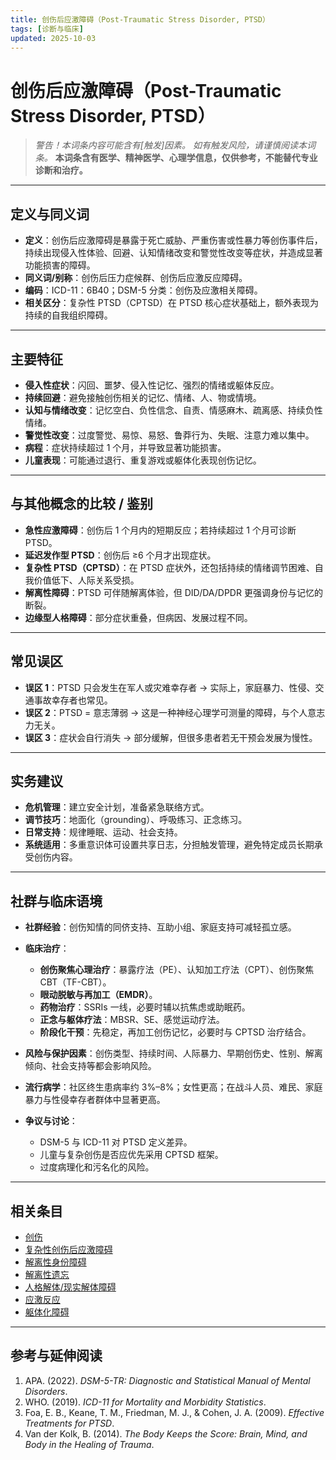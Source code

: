 ```yaml
---
title: 创伤后应激障碍（Post-Traumatic Stress Disorder, PTSD）
tags: [诊断与临床]
updated: 2025-10-03
---
```

# 创伤后应激障碍（Post-Traumatic Stress Disorder, PTSD）

> **警告！本词条内容可能含有*[触发]*因素。**
> *如有触发风险，请谨慎阅读本词条。*
> **本词条含有医学、精神医学、心理学信息，仅供参考，不能替代专业诊断和治疗。**

---

## 定义与同义词

* **定义**：创伤后应激障碍是暴露于死亡威胁、严重伤害或性暴力等创伤事件后，持续出现侵入性体验、回避、认知情绪改变和警觉性改变等症状，并造成显著功能损害的障碍。
* **同义词/别称**：创伤后压力症候群、创伤后应激反应障碍。
* **编码**：ICD-11：6B40；DSM-5 分类：创伤及应激相关障碍。
* **相关区分**：复杂性 PTSD（CPTSD）在 PTSD 核心症状基础上，额外表现为持续的自我组织障碍。

---

## 主要特征

* **侵入性症状**：闪回、噩梦、侵入性记忆、强烈的情绪或躯体反应。
* **持续回避**：避免接触创伤相关的记忆、情绪、人、物或情境。
* **认知与情绪改变**：记忆空白、负性信念、自责、情感麻木、疏离感、持续负性情绪。
* **警觉性改变**：过度警觉、易惊、易怒、鲁莽行为、失眠、注意力难以集中。
* **病程**：症状持续超过 1 个月，并导致显著功能损害。
* **儿童表现**：可能通过退行、重复游戏或躯体化表现创伤记忆。

---

## 与其他概念的比较 / 鉴别

* **急性应激障碍**：创伤后 1 个月内的短期反应；若持续超过 1 个月可诊断 PTSD。
* **延迟发作型 PTSD**：创伤后 ≥6 个月才出现症状。
* **复杂性 PTSD（CPTSD）**：在 PTSD 症状外，还包括持续的情绪调节困难、自我价值低下、人际关系受损。
* **解离性障碍**：PTSD 可伴随解离体验，但 DID/DA/DPDR 更强调身份与记忆的断裂。
* **边缘型人格障碍**：部分症状重叠，但病因、发展过程不同。

---

## 常见误区

* **误区 1**：PTSD 只会发生在军人或灾难幸存者 → 实际上，家庭暴力、性侵、交通事故幸存者也常见。
* **误区 2**：PTSD = 意志薄弱 → 这是一种神经心理学可测量的障碍，与个人意志力无关。
* **误区 3**：症状会自行消失 → 部分缓解，但很多患者若无干预会发展为慢性。

---

## 实务建议

* **危机管理**：建立安全计划，准备紧急联络方式。
* **调节技巧**：地面化（grounding）、呼吸练习、正念练习。
* **日常支持**：规律睡眠、运动、社会支持。
* **系统适用**：多重意识体可设置共享日志，分担触发管理，避免特定成员长期承受创伤内容。

---

## 社群与临床语境

* **社群经验**：创伤知情的同侪支持、互助小组、家庭支持可减轻孤立感。
* **临床治疗**：

  * **创伤聚焦心理治疗**：暴露疗法（PE）、认知加工疗法（CPT）、创伤聚焦 CBT（TF-CBT）。
  * **眼动脱敏与再加工（EMDR）**。
  * **药物治疗**：SSRIs 一线，必要时辅以抗焦虑或助眠药。
  * **正念与躯体疗法**：MBSR、SE、感觉运动疗法。
  * **阶段化干预**：先稳定，再加工创伤记忆，必要时与 CPTSD 治疗结合。
* **风险与保护因素**：创伤类型、持续时间、人际暴力、早期创伤史、性别、解离倾向、社会支持等都会影响风险。
* **流行病学**：社区终生患病率约 3%–8%；女性更高；在战斗人员、难民、家庭暴力与性侵幸存者群体中显著更高。
* **争议与讨论**：

  * DSM-5 与 ICD-11 对 PTSD 定义差异。
  * 儿童与复杂创伤是否应优先采用 CPTSD 框架。
  * 过度病理化和污名化的风险。

---

## 相关条目

* [创伤](entries/Trauma.md)
* [复杂性创伤后应激障碍](entries/CPTSD.md)
* [解离性身份障碍](entries/DID.md)
* [解离性遗忘](entries/Dissociative-Amnesia-DA.md)
* [人格解体/现实解体障碍](entries/Depersonalization-Derealization-Disorder-DPDR.md)
* [应激反应](entries/Stress-Response.md)
* [躯体化障碍](entries/Somatic-Symptom-Disorder-SSD.md)

---

## 参考与延伸阅读

1. APA. (2022). *DSM-5-TR: Diagnostic and Statistical Manual of Mental Disorders*.
2. WHO. (2019). *ICD-11 for Mortality and Morbidity Statistics*.
3. Foa, E. B., Keane, T. M., Friedman, M. J., & Cohen, J. A. (2009). *Effective Treatments for PTSD*.
4. Van der Kolk, B. (2014). *The Body Keeps the Score: Brain, Mind, and Body in the Healing of Trauma*.
